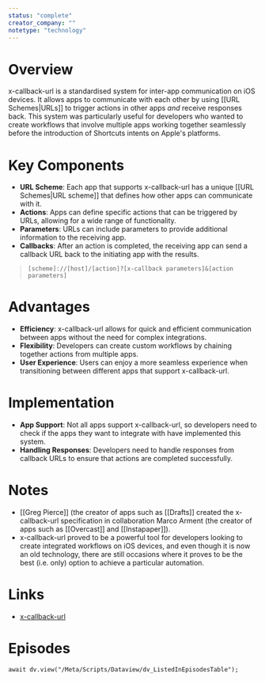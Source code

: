 ```yaml
---
status: "complete"
creator_company: ""
notetype: "technology"
---
```


# Overview
x-callback-url is a standardised system for inter-app communication on iOS devices. It allows apps to communicate with each other by using [[URL Schemes|URLs]] to trigger actions in other apps *and* receive responses back. This system was particularly useful for developers who wanted to create workflows that involve multiple apps working together seamlessly before the introduction of Shortcuts intents on Apple's platforms.

# Key Components
- **URL Scheme**: Each app that supports x-callback-url has a unique [[URL Schemes\|URL scheme]] that defines how other apps can communicate with it.
- **Actions**: Apps can define specific actions that can be triggered by URLs, allowing for a wide range of functionality.
- **Parameters**: URLs can include parameters to provide additional information to the receiving app.
- **Callbacks**: After an action is completed, the receiving app can send a callback URL back to the initiating app with the results.

> `[scheme]://[host]/[action]?[x-callback parameters]&[action parameters]`

# Advantages
- **Efficiency**: x-callback-url allows for quick and efficient communication between apps without the need for complex integrations.
- **Flexibility**: Developers can create custom workflows by chaining together actions from multiple apps.
- **User Experience**: Users can enjoy a more seamless experience when transitioning between different apps that support x-callback-url.

# Implementation
- **App Support**: Not all apps support x-callback-url, so developers need to check if the apps they want to integrate with have implemented this system.
- **Handling Responses**: Developers need to handle responses from callback URLs to ensure that actions are completed successfully.

# Notes
- [[Greg Pierce]] (the creator of apps such as [[Drafts]] created the x-callback-url specification in collaboration Marco Arment (the creator of apps such as [[Overcast]] and [[Instapaper]]).
- x-callback-url proved to be a powerful tool for developers looking to create integrated workflows on iOS devices, and even though it is now an old technology, there are still occasions where it proves to be the best (i.e. only) option to achieve a particular automation.

# Links
- [x-callback-url](https://x-callback-url.com)

# Episodes
```dataviewjs
await dv.view("/Meta/Scripts/Dataview/dv_ListedInEpisodesTable");
```
